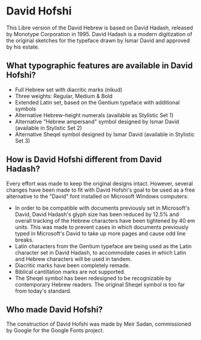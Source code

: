 # David Hofshi
This Libre version of the David Hebrew is based on David Hadash, released by Monotype Corporation in 1995. David Hadash is a modern digitization of the original sketches for the typeface drawn by Ismar David and approved by his estate.

## What typographic features are available in David Hofshi?
* Full Hebrew set with diacritic marks (nikud)
* Three weights: Regular, Medium & Bold
* Extended Latin set, based on the Gentium typeface with additional symbols
* Alternative Hebrew-height numerals (available as Stylistic Set 1)
* Alternative "Hebrew ampersand" symbol designed by Ismar David (available in Stylistic Set 2)
* Alternative Sheqel symbol designed by Ismar David (available in Stylistic Set 3)

## How is David Hofshi different from David Hadash?
Every effort was made to keep the original designs intact. However, several changes have been made to fit with David Hofshi's goal to be used as a free alternative to the "David" font installed on Microsoft Windows computers:
* In order to be compatible with documents previously set in Microsoft's David, David Hadash's glyph size has been reduced by 12.5% and overall tracking of the Hebrew characters have been tightened by 40 em units. This was made to prevent cases in which documents previously typed in Microsoft's David to take up more pages and cause odd line breaks.
* Latin characters from the Gentium typeface are being used as the Latin character set in David Hadash, to accommodate cases in which Latin and Hebrew characters will be used in tandem.
* Diacritic marks have been completely remade.
* Biblical cantillation marks are not supported.
* The Sheqel symbol has been redesigned to be recognizable by contemporary Hebrew readers. The original Sheqel symbol is too far from today's standard.

## Who made David Hofshi?
The construction of David Hofshi was made by Meir Sadan, commissioned by Google for the Google Fonts project.
